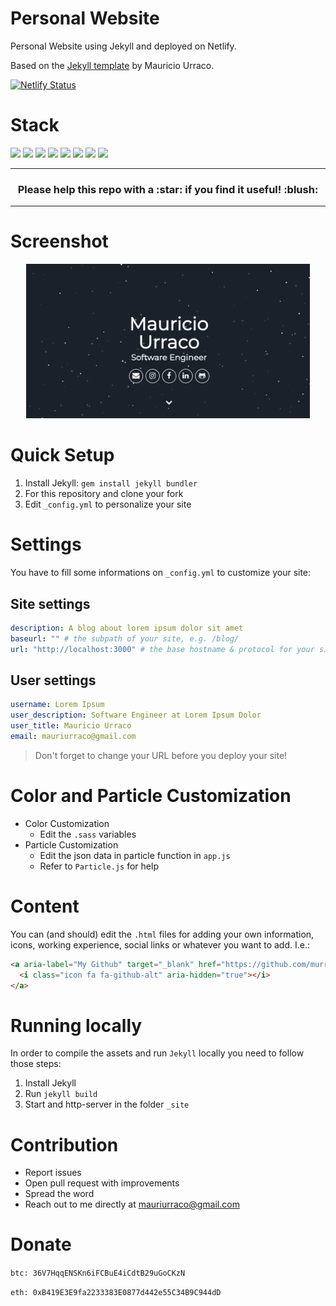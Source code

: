 # Personal Website

Personal Website using Jekyll and deployed on Netlify.

Based on the [Jekyll template](https://github.com/murraco/jekyll-theme-minimal-resume) by Mauricio Urraco.

[![Netlify Status](https://api.netlify.com/api/v1/badges/650c992d-bdfd-43be-9ba2-e735d2518ac8/deploy-status)](https://app.netlify.com/sites/hectorbudiele/deploys)

# Stack

![](https://img.shields.io/badge/jekyll-✓-blue.svg)
![](https://img.shields.io/badge/html5-✓-blue.svg)
![](https://img.shields.io/badge/sass-✓-blue.svg)
![](https://img.shields.io/badge/sweet--scroll-✓-blue.svg)
![](https://img.shields.io/badge/particle--js-✓-blue.svg)
![](https://img.shields.io/badge/font--awesome-✓-blue.svg)
![](https://img.shields.io/badge/devicon-✓-blue.svg)
![](https://img.shields.io/badge/gulp-✓-blue.svg)

***

<h3 align="center">Please help this repo with a :star: if you find it useful! :blush:</h3>

***

# Screenshot

<p align="center">
  <img src="https://github.com/murraco/jekyll-theme-minimal-resume/blob/master/screenshot.png" width="90%" />
</p>

# Quick Setup

1. Install Jekyll: `gem install jekyll bundler`
2. For this repository and clone your fork
3. Edit `_config.yml` to personalize your site

# Settings

You have to fill some informations on `_config.yml` to customize your site:

## Site settings
```yml
description: A blog about lorem ipsum dolor sit amet
baseurl: "" # the subpath of your site, e.g. /blog/
url: "http://localhost:3000" # the base hostname & protocol for your site
```

## User settings
```yml
username: Lorem Ipsum
user_description: Software Engineer at Lorem Ipsum Dolor
user_title: Mauricio Urraco
email: mauriurraco@gmail.com
```

> Don't forget to change your URL before you deploy your site!

# Color and Particle Customization

- Color Customization
  - Edit the `.sass` variables
- Particle Customization
  - Edit the json data in particle function in `app.js`
  - Refer to `Particle.js` for help

# Content

You can (and should) edit the `.html` files for adding your own information, icons, working experience, social links or whatever you want to add. I.e.:

```html
<a aria-label="My Github" target="_blank" href="https://github.com/murraco">
  <i class="icon fa fa-github-alt" aria-hidden="true"></i>
</a>
```

# Running locally

In order to compile the assets and run `Jekyll` locally you need to follow those steps:

1. Install Jekyll
2. Run `jekyll build`
3. Start and http-server in the folder `_site`

# Contribution

- Report issues
- Open pull request with improvements
- Spread the word
- Reach out to me directly at <mauriurraco@gmail.com>

# Donate

`btc: 36V7HqqENSKn6iFCBuE4iCdtB29uGoCKzN`

`eth: 0xB419E3E9fa2233383E0877d442e55C34B9C944dD`
